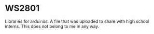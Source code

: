 WS2801
======

Libraries for arduinos. A file that was uploaded to share with high school interns. This does not belong to me in any way.
